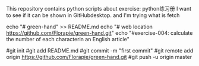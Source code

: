 ﻿This repository contains python scripts about exercise: python练习册
I want to see if it can be shown in GitHubdesktop.
and I'm trying what is fetch

echo "# green-hand" >> README.md
echo "# web location https://github.com/Florapie/green-hand.git"
echo "#exercise-004: calculate the number of each characterin an English article"

#git init
#git add README.md
#git commit -m "first commit"
#git remote add origin https://github.com/Florapie/green-hand.git
#git push -u origin master

